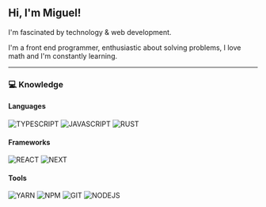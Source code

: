 ## Hi, I'm Miguel!

<p>I'm fascinated by technology & web development.</p>
<p>I'm a front end programmer, enthusiastic about solving problems, I love math and I'm constantly learning.</p>

---
### :computer: Knowledge <br />

#### Languages
![TYPESCRIPT](https://img.shields.io/badge/-TYPESCRIPT-05122A?style=for-the-badge&logo=typescript)
![JAVASCRIPT](https://img.shields.io/badge/-JAVASCRIPT-05122A?style=for-the-badge&logo=javascript)
![RUST](https://img.shields.io/badge/-RUST-05122A?style=for-the-badge&logo=rust)

#### Frameworks
![REACT](https://img.shields.io/badge/-REACT-05122A?style=for-the-badge&logo=react)
![NEXT](https://img.shields.io/badge/-NEXT-05122A?style=for-the-badge&logo=next.js)

#### Tools
![YARN](https://img.shields.io/badge/-YARN-05122A?style=for-the-badge&logo=yarn)
![NPM](https://img.shields.io/badge/-NPM-05122A?style=for-the-badge&logo=npm)
![GIT](https://img.shields.io/badge/-GIT-05122A?style=for-the-badge&logo=git)
![NODEJS](https://img.shields.io/badge/-NODEJS-05122A?style=for-the-badge&logo=node.js)
